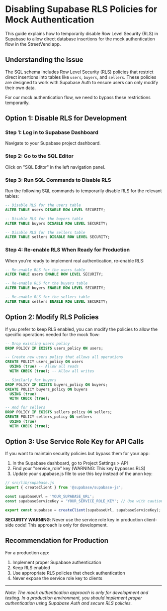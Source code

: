 # Disabling Supabase RLS Policies for Mock Authentication

This guide explains how to temporarily disable Row Level Security (RLS) in Supabase to allow direct database insertions for the mock authentication flow in the StreetVend app.

## Understanding the Issue

The SQL schema includes Row Level Security (RLS) policies that restrict direct insertions into tables like `users`, `buyers`, and `sellers`. These policies are designed to work with Supabase Auth to ensure users can only modify their own data. 

For our mock authentication flow, we need to bypass these restrictions temporarily.

## Option 1: Disable RLS for Development

### Step 1: Log in to Supabase Dashboard
Navigate to your Supabase project dashboard.

### Step 2: Go to the SQL Editor
Click on "SQL Editor" in the left navigation panel.

### Step 3: Run SQL Commands to Disable RLS
Run the following SQL commands to temporarily disable RLS for the relevant tables:

```sql
-- Disable RLS for the users table
ALTER TABLE users DISABLE ROW LEVEL SECURITY;

-- Disable RLS for the buyers table
ALTER TABLE buyers DISABLE ROW LEVEL SECURITY;

-- Disable RLS for the sellers table
ALTER TABLE sellers DISABLE ROW LEVEL SECURITY;
```

### Step 4: Re-enable RLS When Ready for Production
When you're ready to implement real authentication, re-enable RLS:

```sql
-- Re-enable RLS for the users table
ALTER TABLE users ENABLE ROW LEVEL SECURITY;

-- Re-enable RLS for the buyers table
ALTER TABLE buyers ENABLE ROW LEVEL SECURITY;

-- Re-enable RLS for the sellers table
ALTER TABLE sellers ENABLE ROW LEVEL SECURITY;
```

## Option 2: Modify RLS Policies

If you prefer to keep RLS enabled, you can modify the policies to allow the specific operations needed for the mock flow:

```sql
-- Drop existing users policy
DROP POLICY IF EXISTS users_policy ON users;

-- Create new users policy that allows all operations
CREATE POLICY users_policy ON users
  USING (true) -- Allow all reads
  WITH CHECK (true); -- Allow all writes

-- Similarly for buyers
DROP POLICY IF EXISTS buyers_policy ON buyers;
CREATE POLICY buyers_policy ON buyers
  USING (true)
  WITH CHECK (true);

-- And for sellers
DROP POLICY IF EXISTS sellers_policy ON sellers;
CREATE POLICY sellers_policy ON sellers
  USING (true)
  WITH CHECK (true);
```

## Option 3: Use Service Role Key for API Calls

If you want to maintain security policies but bypass them for your app:

1. In the Supabase dashboard, go to Project Settings > API
2. Find your "service_role" key (WARNING: This key bypasses RLS)
3. Update your supabase.js file to use this key instead of the anon key:

```javascript
// src/lib/supabase.js
import { createClient } from '@supabase/supabase-js';

const supabaseUrl = 'YOUR_SUPABASE_URL';
const supabaseServiceKey = 'YOUR_SERVICE_ROLE_KEY'; // Use with caution!

export const supabase = createClient(supabaseUrl, supabaseServiceKey);
```

**SECURITY WARNING**: Never use the service role key in production client-side code! This approach is only for development.

## Recommendation for Production

For a production app:

1. Implement proper Supabase authentication
2. Keep RLS enabled 
3. Use appropriate RLS policies that check authentication
4. Never expose the service role key to clients

---

*Note: The mock authentication approach is only for development and testing. In a production environment, you should implement proper authentication using Supabase Auth and secure RLS policies.* 